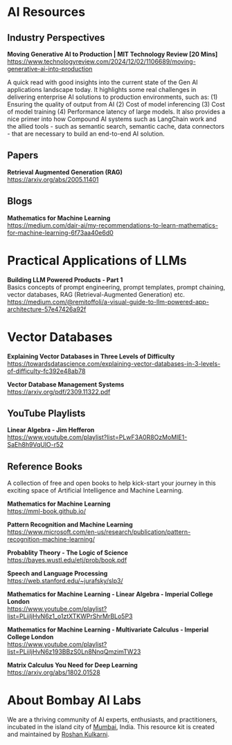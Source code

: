 # AI Resources

## Industry Perspectives

**Moving Generative AI to Production | MIT Technology Review [20 Mins]**
https://www.technologyreview.com/2024/12/02/1106689/moving-generative-ai-into-production

A quick read with good insights into the current state of the Gen AI applications landscape today. It highlights some real challenges in delivering enterprise AI solutions to production environments, such as: (1) Ensuring the quality of output from AI (2) Cost of model inferencing (3) Cost of model training (4) Performance latency of large models. It also provides a nice primer into how Compound AI systems such as LangChain work and the allied tools - such as semantic search, semantic cache, data connectors - that are necessary to build an end-to-end AI solution.

## Papers

**Retrieval Augmented Generation (RAG)**  
https://arxiv.org/abs/2005.11401

## Blogs

**Mathematics for Machine Learning**  
https://medium.com/dair-ai/my-recommendations-to-learn-mathematics-for-machine-learning-6f73aa40e6d0

# Practical Applications of LLMs

**Building LLM Powered Products - Part 1**  
Basics concepts of prompt engineering, prompt templates, prompt chaining, vector databases, RAG (Retrieval-Augmented Generation) etc.  
https://medium.com/@remitoffoli/a-visual-guide-to-llm-powered-app-architecture-57e47426a92f

# Vector Databases

**Explaining Vector Databases in Three Levels of Difficulty**  
https://towardsdatascience.com/explaining-vector-databases-in-3-levels-of-difficulty-fc392e48ab78

**Vector Database Management Systems**  
https://arxiv.org/pdf/2309.11322.pdf

## YouTube Playlists

**Linear Algebra - Jim Hefferon**  
https://www.youtube.com/playlist?list=PLwF3A0R8OzMoMlE1-SaEh8h9VqUlO-r52

## Reference Books

A collection of free and open books to help kick-start your journey in this exciting space of Artificial Intelligence and Machine Learning.

**Mathematics for Machine Learning**  
https://mml-book.github.io/

**Pattern Recognition and Machine Learning**  
https://www.microsoft.com/en-us/research/publication/pattern-recognition-machine-learning/

**Probablity Theory - The Logic of Science**  
https://bayes.wustl.edu/etj/prob/book.pdf

**Speech and Language Processing**  
https://web.stanford.edu/~jurafsky/slp3/

**Mathematics for Machine Learning - Linear Algebra - Imperial College London**  
https://www.youtube.com/playlist?list=PLiiljHvN6z1_o1ztXTKWPrShrMrBLo5P3

**Mathematics for Machine Learning - Multivariate Calculus - Imperial College London**  
https://www.youtube.com/playlist?list=PLiiljHvN6z193BBzS0Ln8NnqQmzimTW23

**Matrix Calculus You Need for Deep Learning**  
https://arxiv.org/abs/1802.01528

# About Bombay AI Labs

We are a thriving community of AI experts, enthusiasts, and practitioners, incubated in the island city of [Mumbai](https://en.wikipedia.org/wiki/Mumbai), India. This resource kit is created and maintained by [Roshan Kulkarni](https://www.linkedin.com/in/roshankulkarni/).
